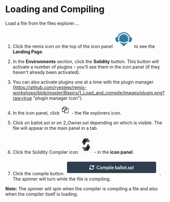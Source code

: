 # Loading and Compiling

Load a file from the files explorer....

1. Click the remix icon on the top of the icon panel
![Remix icon](https://github.com/ryestew/remix-workshops/blob/master/Basics/1_Load_and_compile/images/remix-logo.png?raw=true "Remix icon") to see the **Landing Page**.

2. In the **Environments** section, click the **Solidity** button.  This button will activate a number of plugins - you’ll see them in the icon panel (if they haven't already been activated).

4. You can also activate plugins one at a time with the plugin manager (https://github.com/ryestew/remix-workshops/blob/master/Basics/1_Load_and_compile/images/plugin.png?raw=true "plugin manager icon").

1. In the icon panel, click ![file explorer icon](https://github.com/ryestew/remix-workshops/blob/master/Basics/1_Load_and_compile/images/files1.png?raw=true "file explorer icon") - the file explorers icon.

5. Click on ballot.sol or on 2_Owner.sol depending on which is visible.  The file will appear in the main panel in a tab.

7. Click the Solidity Compiler icon ![solidity compiler icon](https://github.com/ryestew/remix-workshops/blob/master/Basics/1_Load_and_compile/images/solidity1.png?raw=true "solidity compiler icon") - in the **icon panel**.

8. Click the compile button ![compile ballot](https://github.com/ryestew/remix-workshops/blob/master/Basics/1_Load_and_compile/images/compile.png?raw=true "compile ballot"). The spinner will turn while the file is compiling.  

**Note:** The spinner will spin when the compiler is compiling a file and also when the compiler itself is loading.
